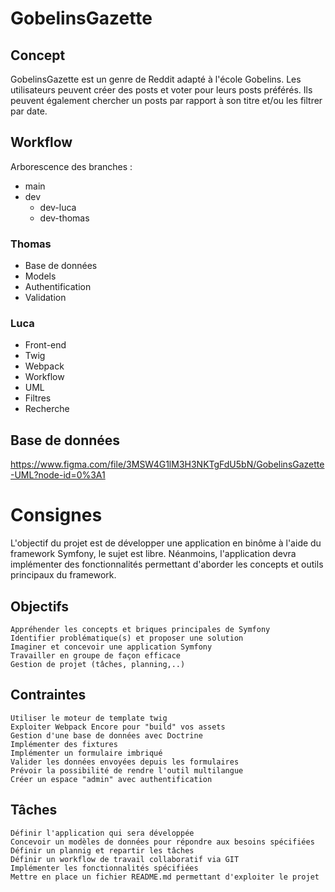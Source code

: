 # GobelinsGazette

## Concept
GobelinsGazette est un genre de Reddit adapté à l'école Gobelins. Les utilisateurs peuvent créer des posts et voter pour leurs posts préférés. Ils peuvent également chercher un posts par rapport à son titre et/ou les filtrer par date.

## Workflow
Arborescence des branches :
+ main
+ dev
  + dev-luca
  + dev-thomas

### Thomas
+ Base de données
+ Models
+ Authentification
+ Validation

### Luca
+ Front-end
+ Twig
+ Webpack
+ Workflow
+ UML
+ Filtres
+ Recherche

## Base de données
https://www.figma.com/file/3MSW4G1lM3H3NKTgFdU5bN/GobelinsGazette-UML?node-id=0%3A1


# Consignes
L'objectif du projet est de développer une application en binôme à l'aide du framework Symfony, le sujet est libre. Néanmoins, l'application devra implémenter des fonctionnalités permettant d'aborder les concepts et outils principaux du framework.

## Objectifs
    Appréhender les concepts et briques principales de Symfony
    Identifier problématique(s) et proposer une solution
    Imaginer et concevoir une application Symfony
    Travailler en groupe de façon efficace
    Gestion de projet (tâches, planning,..)

## Contraintes
    Utiliser le moteur de template twig
    Exploiter Webpack Encore pour "build" vos assets
    Gestion d'une base de données avec Doctrine
    Implémenter des fixtures
    Implémenter un formulaire imbriqué
    Valider les données envoyées depuis les formulaires
    Prévoir la possibilité de rendre l'outil multilangue
    Créer un espace "admin" avec authentification

## Tâches
    Définir l'application qui sera développée
    Concevoir un modèles de données pour répondre aux besoins spécifiées
    Définir un plannig et repartir les tâches
    Définir un workflow de travail collaboratif via GIT
    Implémenter les fonctionnalités spécifiées
    Mettre en place un fichier README.md permettant d'exploiter le projet

